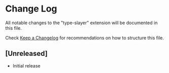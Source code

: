 # Change Log

All notable changes to the "type-slayer" extension will be documented in this file.

Check [Keep a Changelog](http://keepachangelog.com/) for recommendations on how to structure this file.

## [Unreleased]

- Initial release